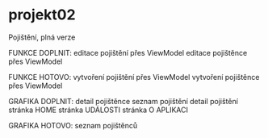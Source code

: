 # projekt02
Pojištění, plná verze

FUNKCE DOPLNIT:
  editace pojištění přes ViewModel
  editace pojištěnce přes ViewModel
  
FUNKCE HOTOVO:
  vytvoření pojištění přes ViewModel
  vytvoření pojištěnce přes ViewModel
  
  
GRAFIKA DOPLNIT:
  detail pojištěnce
  seznam pojištění
  detail pojištění
  stránka HOME
  stránka UDÁLOSTI
  stránka O APLIKACI
  
  GRAFIKA HOTOVO:
  seznam pojištěnců
